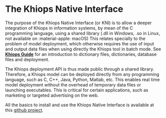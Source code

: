 # The Khiops Native Interface

The purpose of the Khiops Native Interface (or KNI) is to allow a deeper integration of Khiops in information systems, by mean of the C programming language, using a shared library (.dll in Windows, .so in Linux, not available on :material-apple: macOS) This relates specially to the problem of model deployment, which otherwise requires the use of input and output data files when using directly the Khiops tool in batch mode. See [**Khiops Guide**][Documentation] for an introduction to dictionary files, dictionaries, database files and deployment.

[Documentation]: KhiopsGuide.pdf

The Khiops deployment API is thus made public through a shared library. Therefore, a Khiops model can be deployed directly from any programming language, such as C, C++, Java, Python, Matlab, etc. This enables real time model deployment without the overhead of temporary data files or launching executables. This is critical for certain applications, such as marketing or targeted advertising on the web.

All the basics to install and use the Khiops Native Interface is available at this [github project](https://github.com/KhiopsML/KNI-tutorial).